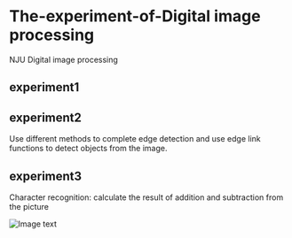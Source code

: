 # The-experiment-of-Digital image processing
NJU Digital image processing 

## experiment1 

## experiment2
Use different methods to complete edge detection and use edge link functions to detect objects from the image.

## experiment3
Character recognition: calculate the result of addition and subtraction from the picture

![Image text](https://github.com/njuzmy/The-experiment-of-Digital-image-processing/blob/dced644c2b7989639c2442342d267a3f7c200604/%E5%AE%9E%E9%AA%8C%E4%B8%89/doc/picture.PNG)
